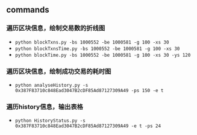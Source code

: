 ## commands
### 遍历区块信息，绘制交易数的折线图
- `python blockTxns.py -bs 1000552 -be 1000581 -g 100 -xs 30`
- `python blockTxnsTime.py -bs 1000552 -be 1000581 -g 100 -xs 30`
- `python blockTime.py -bs 1000552 -be 1000581 -g 100 -xs 30 -ys 120`
### 遍历区块信息，绘制成功交易的耗时图
- `python analyseHistory.py -s 0x387F83710c848Ead3047B2cDF85Ad87127309A49 -ps 150 -e t`
### 遍历history信息，输出表格
- `python HistoryStatus.py -s 0x387F83710c848Ead3047B2cDF85Ad87127309A49 -e t -ps 24`